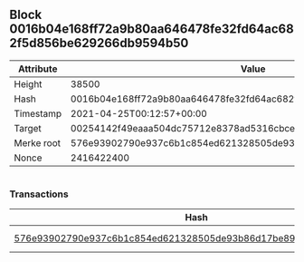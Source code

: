 ## Block 0016b04e168ff72a9b80aa646478fe32fd64ac682f5d856be629266db9594b50

Attribute | Value
--- | ---
Height | 38500
Hash | 0016b04e168ff72a9b80aa646478fe32fd64ac682f5d856be629266db9594b50
Timestamp | 2021-04-25T00:12:57+00:00
Target | 00254142f49eaaa504dc75712e8378ad5316cbcead634704b3734b6271167cc4
Merke root | 576e93902790e937c6b1c854ed621328505de93b86d17be89379398ac4fb3317
Nonce | 2416422400

```

```

### Transactions

Hash | Amount
--- | ---
[576e93902790e937c6b1c854ed621328505de93b86d17be89379398ac4fb3317](576e93902790e937c6b1c854ed621328505de93b86d17be89379398ac4fb3317.md) | 10.00000000 SKEPTI 
